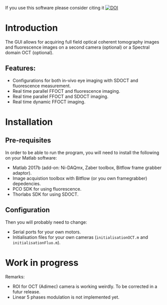 If you use this software please consider citing it [![DOI](https://zenodo.org/badge/111929339.svg)](https://zenodo.org/badge/latestdoi/111929339)

# Introduction

The GUI allows for acquiring full field optical coherent tomography images and fluorescence images on a second camera (optional) or a Spectral domain OCT (optional).

## Features:

- Configurations for both in-vivo eye imaging with SDOCT and fluorescence measurement.
- Real time parallel FFOCT and fluorescence imaging.
- Real time parallel FFOCT and SDOCT imaging.
- Real time dynamic FFOCT imaging.

# Installation

## Pre-requisites

In order to be able to run the program, you will need to install the following on your Matlab software:
- Matlab 2017b (add-on: Ni-DAQmx, Zaber toolbox, Bitflow frame grabber adaptor).
- Image acquistion toolbox with Bitflow (or you own framegrabber) depedencies.
- PCO SDK for using fluorescence.
- Thorlabs SDK for using SDOCT.

## Configuration

Then you will probably need to change:
- Serial ports for your own motors.
- Initialisation files for your own cameras (`initialisationOCT.m` and `initialisationFluo.m`).

# Work in progress

Remarks:
- ROI for OCT (Adimec) camera is working weirdly. To be corrected in a futur release.
- Linear 5 phases modulation is not implemented yet.
